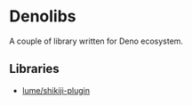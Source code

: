 # Denolibs

A couple of library written for Deno ecosystem.

## Libraries

* [lume/shikiji-plugin](https://deno.land/x/furiouzz/lume/shikiji-plugin/README.md)
